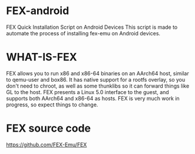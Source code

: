 # FEX-android
FEX Quick Installation Script on Android Devices 
This script is made to automate the process of installing fex-emu on Android devices.

# WHAT-IS-FEX
FEX allows you to run x86 and x86-64 binaries on an AArch64 host, similar to qemu-user and box86. It has native support for a rootfs overlay, so you don't need to chroot, as well as some thunklibs so it can forward things like GL to the host. FEX presents a Linux 5.0 interface to the guest, and supports both AArch64 and x86-64 as hosts. FEX is very much work in progress, so expect things to change.

# FEX source code 
https://github.com/FEX-Emu/FEX

